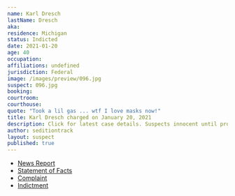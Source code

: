 ```yaml
---
name: Karl Dresch
lastName: Dresch
aka:
residence: Michigan
status: Indicted
date: 2021-01-20
age: 40
occupation:
affiliations: undefined
jurisdiction: Federal
image: /images/preview/096.jpg
suspect: 096.jpg
booking:
courtroom:
courthouse:
quote: "Took a lil gas ... wtf I love masks now!"
title: Karl Dresch charged on January 20, 2021
description: Click for latest case details. Suspects innocent until proven guilty.
author: seditiontrack
layout: suspect
published: true
---
```

- [News Report](https://www.detroitnews.com/story/news/local/michigan/2021/01/19/feds-arrest-michigan-man-capitol-mob-riots-insurrection/4224979001/)
- [Statement of Facts](https://www.justice.gov/opa/page/file/1357311/download)
- [Complaint](https://www.justice.gov/opa/page/file/1357306/download)
- [Indictment](https://extremism.gwu.edu/sites/g/files/zaxdzs2191/f/Karl%20Dresch%20Indictment.pdf)

